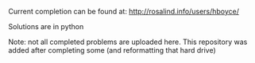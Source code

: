Current completion can be found at: http://rosalind.info/users/hboyce/

Solutions are in python

Note: not all completed problems are uploaded here. This repository was added after completing some (and reformatting that hard drive)

